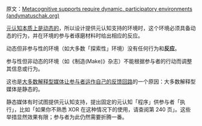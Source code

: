 原文：[Metacognitive supports require dynamic, participatory environments (andymatuschak.org)](https://notes.andymatuschak.org/z6sGtFW1yd4qgcxkLQsEBEJWxLKmBdjMQzKfa)

[元认知本质上是动态的](https://notes.andymatuschak.org/z6NhfhiJnVhUrTWCAc7RZcazwW4wheQ7PLMk)，所以设计提供元认知支持的环境时，这个环境必须具备动态的行为，并在环境的参与者琢磨材料时给出相应的反应。

动态但非参与性的环境（如大多数「探索性」环境）没有任何行为和**反应**。

参与性但非动态的环境（如《制造(Make)》杂志）不能根据参与者的行动而调整其信息或行为。

这也是[大多数解释型媒体让参与者运作自己的反馈回路](https://notes.andymatuschak.org/z6MLXiJ7vmVAxRxhanUJzDcBE6hhhV9oy6Ukc)的一个原因：大多数解释型媒体是静态的。

静态媒体有时试图提供元认知支持，提出固定的元认知「程序」供参与者「执行」，比如「如果你不熟悉 XOR 在这种情况下的使用，请查阅第 240 页」。这些举措显然效果有限；参与者为此仍然需要折腾一番。